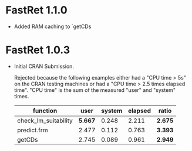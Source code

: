 # FastRet 1.1.0

* Added RAM caching to `getCDs

# FastRet 1.0.3

*   Initial CRAN Submission.

    Rejected because the following examples either had a "CPU time > 5s" on the CRAN testing machines or had a "CPU time > 2.5 times elapsed time". "CPU time" is the sum of the measured "user" and "system" times.

    | function             | user      | system | elapsed | ratio     |
    | -------------------- | --------- | ------ | ------- | --------- |
    | check_lm_suitability | **5.667** | 0.248  | 2.211   | **2.675** |
    | predict.frm          | 2.477     | 0.112  | 0.763   | **3.393** |
    | getCDs               | 2.745     | 0.089  | 0.961   | **2.949** |

